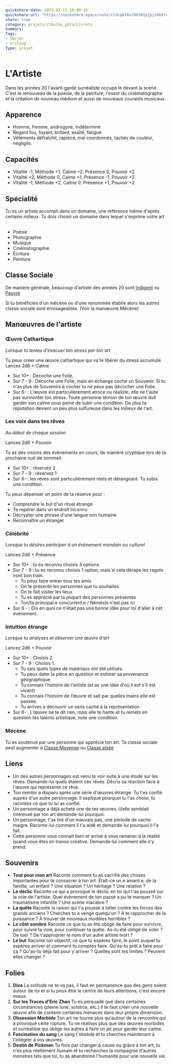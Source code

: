 ```yaml
---
quickshare-date: 2023-02-11 10:09:15
quickshare-url: "https://noteshare.space/note/cldzqkf6n296301pjpjz6k9fo#w2XkndEJG7yKd7uR9HNrC2IAYxI5sUp6mi8aZVpxIZ0"
share: true 
category: projets/cthulhu_pbta/Livrets
Summary: 
Tags:
- SN/jdr
- writing
Type: projet
---
```

# L'Artiste

Dans les années 20 l'avant-garde surréaliste occupe le devant la scène. C'est le renouveau de la poésie, de la peinture, l'essor du cinématographe et la création de nouveau médium et aussi de nouveaux courants musicaux.

## Apparence

- Homme, Femme, androgyne, Indéterminé
- Regard fou, fuyant, brillant, exalté, fatigué
- Vêtements défraîchit, rapiécé, mal coordonnés, tachés de couleur, négligés.

## Capacités

- Vitalité -1, Méthode +1, Calme +2, Présence 0, Pouvoir +2
- Vitalité +2, Méthode 0, Calme +1, Présence -1, Pouvoir +2
- Vitalité -1, Méthode +2, Calme 0, Présence +1, Pouvoir +2

## Spécialité

Tu es un artiste accompli dans un domaine, une référence même d'après certains milieux. Tu dois choisir un domaine dans lequel s'exprime votre art :

- Poésie
- Photographie
- Musique
- Cinématographie
- Écriture
- Peinture

## Classe Sociale

De manière générale, beaucoup d'artiste des années 20 sont [Indigent](Artiste.md#Indigent) ou [Pauvre](Artiste.md#Pauvre)

Si tu bénéficies d'un mécène ou d'une renommée établie alors les autres classe sociale sont envisageables. (Voir la manœuvre Mécène)

## Manœuvres de l'artiste

### Œuvre Cathartique

_Lorsque tu tentes d'évacuer ton stress par ton art_

Tu peux créer une œuvre cathartique qui va te libérer du stress accumulé. Lances 2d6 + Calme

- Sur 10+ : Décoche une Folie.
- Sur 7 - 9 : Décoche une Folie, mais en échange coche un Souvenir. Si tu n'as plus de Souvenirs à cocher tu ne peux pas décocher une Folie.
- Sur 6- : L’œuvre est particulièrement atroce ou réaliste, elle ne t'aide pas surmonter ton stress. Toute personne témoin de ton œuvre doit garder son calme sous peine de subir une condition. De plus ta réputation devient un peu plus sulfureuse dans les milieux de l'art.

### Les voix dans tes rêves

_Au début de chaque session_

Lances 2d6 + Pouvoir

Tu as des visions des évènements en cours, de manière cryptique lors de ta prochaine nuit de sommeil.

- Sur 10+ : réservez 2
- Sur 7 - 9 : réservez 1
- Sur 6- : les rêves sont particulièrement réels et dérangeant. Tu subis une condition.

Tu peux dépenser un point de ta réserve pour :

- Comprendre le but d'un rituel étrange
- Te repérer dans un endroit Inconnu
- Décrypter une phrase d'une langue non humaine
- Reconnaître un étranger

### Célébrité

_Lorsque tu désires participer à un évènement mondain ou culturel_

Lances 2d6 + Présence

- Sur 10+ : tu es reconnu choisis 3 options
- Sur 7 - 9 : tu es reconnu choisis 1 option, mais si cela dérape les ragots iront bon train.
  - Tu peux faire entrer tous tes amis
  - On te présente les personnes que tu souhaites
  - On te fait visiter les lieux
  - Tu es apprécié par la plupart des personnes présentes
  - Ton/ta principal.e concurrent.e / Némésis n'est pas ici
- Sur 6 - : Dis en quoi ce n'était pas une bonne idée pour toi d'aller à cet événement.

### Intuition étrange

_Lorsque tu analyses et observer une œuvre d'art_

Lancez 2d6 + Pouvoir

- Sur 10+ : Choisis 2.
- Sur 7 - 9 : Choisis 1.
  - Tu sais quels types de matériaux ont été utilisés.
  - Tu peux dater la pièce en question et estimer sa provenance géographique
  - Tu connais l'histoire de l'artiste (et as une idée d'où il est s'il est vivant)
  - Tu connais l'histoire de l’œuvre et sait par quelles mains elle est passée.
  - Tu arrives à découvrir un sens caché à la représentation
- Sur 6- : L’œuvre ne te dit rien, mais elle te hante et tu remets en question tes talents artistique, note une condition.

### Mécène

Tu es soutenue par une personne qui apprécie ton art. Ta classe sociale peut augmenter à [Classe Moyenne](Artiste.md#Classe%20Moyenne) ou [Classe aisée](Artiste.md#Classe%20aisée)

## Liens

- Un des autres personnages est venu te voir suite à une étude sur les rêves. Demande-lui quels étaient ces rêves. Décris sa réaction face à l'œuvre qui représente ce rêve.
- Ton mentor a disparu après une série d'œuvres étrange. Tu t'es confié auprès d'un autre personnage. Il explique pourquoi tu l'as choisi, tu racontes ce que tu lui as confié.
- Un personnage a déjà acheté une de tes œuvres, il/elle semblait intéressé par ton art demande-lui pourquoi.
- Un personnage, t'as tiré d'un mauvais pas, une période de vache maigre. Raconte-lui comment il t'a aidé et demande-lui pourquoi il l'a fait.
- Cette personne vous connait bien et arrive à vous ramener à la réalité quand vous êtes en transe créative. Demande-lui comment elle s'y prend.

## Souvenirs

- **Tout pour mon art**
Raconte comment tu as sacrifié des choses importantes pour te consacrer à ton art. Était-ce un.e amant.e, de la famille, un enfant ? Une situation ? Un héritage ? Une relation ?
- **Le déclic**
Raconte ce qui a provoqué le déclic en toi qui t'as poussé sur la voie de l'artiste. Quel évènement de ton passé a pu te marquer ? Un traumatisme infantile ? Une scène macabre ?
- **La quête**
 Raconte la raison qui t'a poussé à lutter contre les forces des grands anciens ? Cherches tu a vengé quelqu'un ? À te rapprocher de la puissance ? À trouver de nouveaux modèles horribles ?
- **Le côté sombre**
Raconte ce que tu as été obligé de faire pour survivre, pour suivre ta voie, pour continuer ta quête. As-tu été obligé de voler ? De tuer ? De t'approprier le nom d'un autre artiste mort ?
- **Le but**
Raconte ton objectif, ce que tu espères faire, le point auquel tu espères arriver et comment tu comptes faire. Qu'es-tu prêt à faire pour ça ? Qu'as-tu déjà fait pour y arriver ? Quelles sont tes limites ? Peuvent elles changer ?

## Folies

1. **Diva**
La solitude ne te va pas, il faut en permanence que des gens soient autour de toi et si tu peux être le centre de leurs attentions, c'est encore mieux.
2. **Sur les Traces d'Eric Zhan**
 Tu es persuadé que dans certaines circonstances (pleine lune, solstice, etc.) il te faut créer une nouvelle œuvre afin de contenir certaines menaces dans leur propre dimension.
3. **Obsession Morbide**
Ton art ne tourne plus qu'autour de la rencontre qui a provoqué cette rupture. Tu ne réalises plus que des œuvres morbides et surréaliste qui oblige les autres à faire un jet pour garder leur calme.
4. **Fascination du sang**
Le sang t'obsède et tu cherches maintenant à l'intégrer à vos œuvres.
5. **Destin de Pickman**
Tu finis par changer à cause ou grâce à ton art, tu n'es plus réellement humain et tu recherches la compagnie d'autres monstres tels que toi, tu as abandonné l'humanité pour une nouvelle vie.
